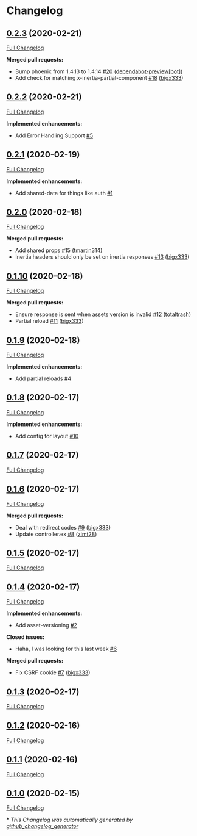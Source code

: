 # Changelog

## [0.2.3](https://github.com/devato/inertia_phoenix/tree/0.2.3) (2020-02-21)

[Full Changelog](https://github.com/devato/inertia_phoenix/compare/0.2.2...0.2.3)

**Merged pull requests:**

- Bump phoenix from 1.4.13 to 1.4.14 [\#20](https://github.com/devato/inertia_phoenix/pull/20) ([dependabot-preview[bot]](https://github.com/apps/dependabot-preview))
- Add check for matching x-inertia-partial-component [\#18](https://github.com/devato/inertia_phoenix/pull/18) ([bigx333](https://github.com/bigx333))

## [0.2.2](https://github.com/devato/inertia_phoenix/tree/0.2.2) (2020-02-21)

[Full Changelog](https://github.com/devato/inertia_phoenix/compare/0.2.1...0.2.2)

**Implemented enhancements:**

- Add Error Handling Support [\#5](https://github.com/devato/inertia_phoenix/issues/5)

## [0.2.1](https://github.com/devato/inertia_phoenix/tree/0.2.1) (2020-02-19)

[Full Changelog](https://github.com/devato/inertia_phoenix/compare/0.2.0...0.2.1)

**Implemented enhancements:**

- Add shared-data for things like auth [\#1](https://github.com/devato/inertia_phoenix/issues/1)

## [0.2.0](https://github.com/devato/inertia_phoenix/tree/0.2.0) (2020-02-18)

[Full Changelog](https://github.com/devato/inertia_phoenix/compare/0.1.10...0.2.0)

**Merged pull requests:**

- Add shared props [\#15](https://github.com/devato/inertia_phoenix/pull/15) ([tmartin314](https://github.com/tmartin314))
- Inertia headers should only be set on inertia responses [\#13](https://github.com/devato/inertia_phoenix/pull/13) ([bigx333](https://github.com/bigx333))

## [0.1.10](https://github.com/devato/inertia_phoenix/tree/0.1.10) (2020-02-18)

[Full Changelog](https://github.com/devato/inertia_phoenix/compare/0.1.9...0.1.10)

**Merged pull requests:**

- Ensure response is sent when assets version is invalid [\#12](https://github.com/devato/inertia_phoenix/pull/12) ([totaltrash](https://github.com/totaltrash))
- Partial reload [\#11](https://github.com/devato/inertia_phoenix/pull/11) ([bigx333](https://github.com/bigx333))

## [0.1.9](https://github.com/devato/inertia_phoenix/tree/0.1.9) (2020-02-18)

[Full Changelog](https://github.com/devato/inertia_phoenix/compare/0.1.8...0.1.9)

**Implemented enhancements:**

- Add partial reloads [\#4](https://github.com/devato/inertia_phoenix/issues/4)

## [0.1.8](https://github.com/devato/inertia_phoenix/tree/0.1.8) (2020-02-17)

[Full Changelog](https://github.com/devato/inertia_phoenix/compare/0.1.7...0.1.8)

**Implemented enhancements:**

- Add config for layout [\#10](https://github.com/devato/inertia_phoenix/issues/10)

## [0.1.7](https://github.com/devato/inertia_phoenix/tree/0.1.7) (2020-02-17)

[Full Changelog](https://github.com/devato/inertia_phoenix/compare/0.1.6...0.1.7)

## [0.1.6](https://github.com/devato/inertia_phoenix/tree/0.1.6) (2020-02-17)

[Full Changelog](https://github.com/devato/inertia_phoenix/compare/0.1.5...0.1.6)

**Merged pull requests:**

- Deal with redirect codes [\#9](https://github.com/devato/inertia_phoenix/pull/9) ([bigx333](https://github.com/bigx333))
- Update controller.ex [\#8](https://github.com/devato/inertia_phoenix/pull/8) ([zimt28](https://github.com/zimt28))

## [0.1.5](https://github.com/devato/inertia_phoenix/tree/0.1.5) (2020-02-17)

[Full Changelog](https://github.com/devato/inertia_phoenix/compare/0.1.4...0.1.5)

## [0.1.4](https://github.com/devato/inertia_phoenix/tree/0.1.4) (2020-02-17)

[Full Changelog](https://github.com/devato/inertia_phoenix/compare/0.1.3...0.1.4)

**Implemented enhancements:**

- Add asset-versioning [\#2](https://github.com/devato/inertia_phoenix/issues/2)

**Closed issues:**

- Haha, I was looking for this last week [\#6](https://github.com/devato/inertia_phoenix/issues/6)

**Merged pull requests:**

- Fix CSRF cookie [\#7](https://github.com/devato/inertia_phoenix/pull/7) ([bigx333](https://github.com/bigx333))

## [0.1.3](https://github.com/devato/inertia_phoenix/tree/0.1.3) (2020-02-17)

[Full Changelog](https://github.com/devato/inertia_phoenix/compare/0.1.2...0.1.3)

## [0.1.2](https://github.com/devato/inertia_phoenix/tree/0.1.2) (2020-02-16)

[Full Changelog](https://github.com/devato/inertia_phoenix/compare/0.1.1...0.1.2)

## [0.1.1](https://github.com/devato/inertia_phoenix/tree/0.1.1) (2020-02-16)

[Full Changelog](https://github.com/devato/inertia_phoenix/compare/0.1.0...0.1.1)

## [0.1.0](https://github.com/devato/inertia_phoenix/tree/0.1.0) (2020-02-15)

[Full Changelog](https://github.com/devato/inertia_phoenix/compare/42ce89a6448ed4930fd368e1b6b57b74ac289f12...0.1.0)



\* *This Changelog was automatically generated by [github_changelog_generator](https://github.com/github-changelog-generator/github-changelog-generator)*
